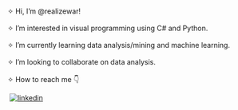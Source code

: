  <br> ✧ Hi, I’m @realizewar!                                             </br>
<br> ✧ I’m interested in visual programming using C# and Python.         </br>
<br> ✧ I’m currently learning data analysis/mining and machine learning. </br>
<br> ✧ I’m looking to collaborate on data analysis.                      </br>
<br> ✧ How to reach me 👇                                                </br>


![<rea>](https://img.shields.io/badge/<REA>-<black>?style=for-the-badge&logo=<rea>&logoColor=<red>)
[![linkedin](https://img.shields.io/badge/Linkedin-000000?style=for-the-badge&logo=Linkedin&logoColor=red)](realizewar.com)

